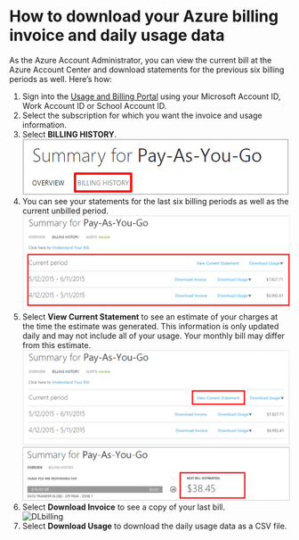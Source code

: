 # How to download your Azure billing invoice and daily usage data 

As the Azure Account Administrator, you can view the current bill at the Azure Account Center and download statements for the previous six billing periods as well. Here’s how: 

1. Sign into the [Usage and Billing Portal](https://account.windowsazure.com/subscriptions) using your Microsoft Account ID, Work Account ID or School Account ID.
2. Select the subscription for which you want the invoice and usage information.
3. Select **BILLING HISTORY**. </br>![billinghistory](./Media/Billinghisotry.png)
4. You can see your statements for the last six billing periods as well as the current unbilled period. </br>![billingsum](/Media/billingSum.png)</br>
5. Select **View Current Statement** to see an estimate of your charges at the time the estimate was generated. This information is only updated daily and may not include all of your usage. Your monthly bill may differ from this estimate.</br>![billingsum2](./Media/billingSum2.png)</br>![billingsum3](./Media/billingSum3.png)</br>
6. Select **Download Invoice** to see a copy of your last bill. </br>![DLbilling](./Media/DLbiling.png)
7. Select **Download Usage** to download the daily usage data as a CSV file.


